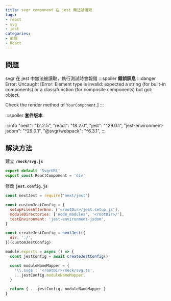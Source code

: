 ```yaml
---
title: svgr component 在 jest 無法被讀取
tags:
- react
- svg
- jest
categories:
- 前端
- React
---
```

## 問題

svgr 在 jest 中無法被讀取，執行測試時會報錯
:::spoiler **錯誤訊息** 
:::danger
Error: Uncaught [Error: Element type is invalid: expected a string (for built-in components) or a class/function (for composite components) but got: object.
    
Check the render method of `YourComponent`.]
:::

:::spoiler **套件版本**

:::info 
"next": "12.2.5",
"react": "18.2.0",
"jest": "^29.0.1",
"jest-environment-jsdom": "^29.0.1",
"@svgr/webpack": "^6.3.1",
:::


## 解決方法

建立 **`/mock/svg.js`**
```javascript
export default 'SvgrURL'
export const ReactComponent = 'div'
```

修改 **`jest.config.js`**
```javascript
const nextJest = require('next/jest')

const customJestConfig = {
  setupFilesAfterEnv: ['<rootDir>/jest.setup.js'],
  moduleDirectories: ['node_modules', '<rootDir>/'],
  testEnvironment: 'jest-environment-jsdom',
}

const createJestConfig = nextJest({
  dir: './',
})(customJestConfig)

module.exports = async () => {
  const jestConfig = await createJestConfig()

  const moduleNameMapper = {
    '\\.svg$': '<rootDir>/mock/svg.ts',
    ...jestConfig.moduleNameMapper,
  }

  return { ...jestConfig, moduleNameMapper }
}
```